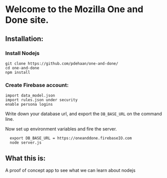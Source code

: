 Welcome to the Mozilla One and Done site.
=====

## Installation:
### Install Nodejs

```
git clone https://github.com/pdehaan/one-and-done/
cd one-and-done
npm install
```

### Create Firebase account:
```
import data_model.json
import rules.json under security
enable persona logins
```
Write down your database url, and export the ```DB_BASE_URL``` on the command line. 

Now set up environment variables and fire the server.
```
  export DB_BASE_URL = https://oneanddone.firebaseIO.com
  node server.js
```

## What this is: 

A proof of concept app to see what we can learn about nodejs

